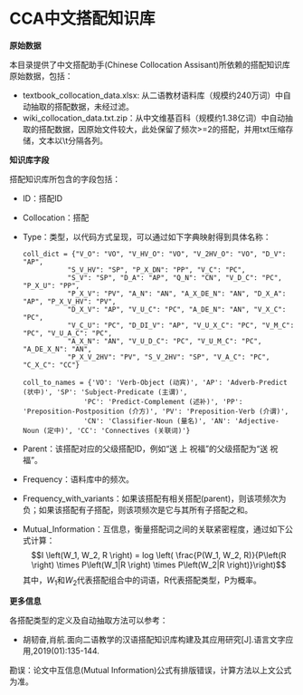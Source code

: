 # CCA中文搭配知识库

**原始数据**

本目录提供了中文搭配助手(Chinese Collocation Assisant)所依赖的搭配知识库原始数据，包括：

* textbook_collocation_data.xlsx: 从二语教材语料库（规模约240万词）中自动抽取的搭配数据，未经过滤。
* wiki_collocation_data.txt.zip：从中文维基百科（规模约1.38亿词）中自动抽取的搭配数据，因原始文件较大，此处保留了频次>=2的搭配，并用txt压缩存储，文本以\t分隔各列。

**知识库字段**

搭配知识库所包含的字段包括：

* ID：搭配ID
* Collocation：搭配
* Type：类型，以代码方式呈现，可以通过如下字典映射得到具体名称：
  
  ```
  coll_dict = {"V_O": "VO", "V_HV_O": "VO", "V_2HV_O": "VO", "D_V": "AP",
             "S_V_HV": "SP", "P_X_DN": "PP", "V_C": "PC",
             "S_V": "SP", "D_A": "AP", "Q_N": "CN", "V_D_C": "PC", "P_X_U": "PP",
             "P_X_V": "PV", "A_N": "AN", "A_X_DE_N": "AN", "D_X_A": "AP", "P_X_V_HV": "PV",
             "D_X_V": "AP", "V_U_C": "PC", "A_DE_N": "AN", "V_X_C": "PC",
             "V_C_U": "PC", "D_DI_V": "AP", "V_U_X_C": "PC", "V_M_C": "PC", "V_U_A_C": "PC",
             "A_X_N": "AN", "V_U_D_C": "PC", "V_U_M_C": "PC", "A_DE_X_N": "AN",
             "P_X_V_2HV": "PV", "S_V_2HV": "SP", "V_A_C": "PC", "C_X_C": "CC"}

  coll_to_names = {'VO': 'Verb-Object (动宾)', 'AP': 'Adverb-Predict (状中)', 'SP': 'Subject-Predicate (主谓)', 
                 'PC': 'Predict-Complement (述补)', 'PP': 'Preposition-Postposition (介方)', 'PV': 'Preposition-Verb (介谓)', 
                 'CN': 'Classifier-Noun (量名)', 'AN': 'Adjective-Noun (定中)', 'CC': 'Connectives (关联词)'}
  ```
* Parent：该搭配对应的父级搭配ID，例如“送 上 祝福”的父级搭配为“送 祝福”。
* Frequency：语料库中的频次。
* Frequency_with_variants：如果该搭配有相关搭配(parent)，则该项频次为负；如果该搭配有子搭配，则该项频次是它与其所有子搭配之和。
* Mutual_Information：互信息，衡量搭配词之间的关联紧密程度，通过如下公式计算：
$$I \left(W_1, W_2, R \right) = log \left( \frac{P(W_1, W_2, R)}{P\left(R \right) \times P\left(W_1|R \right) \times P\left(W_2|R \right)}\right)$$
其中，$W_1$和$W_2$代表搭配组合中的词语，R代表搭配类型，P为概率。

**更多信息**

各搭配类型的定义及自动抽取方法可以参考：

* 胡韧奋,肖航.面向二语教学的汉语搭配知识库构建及其应用研究[J].语言文字应用,2019(01):135-144.

勘误：论文中互信息(Mutual Information)公式有排版错误，计算方法以上文公式为准。
